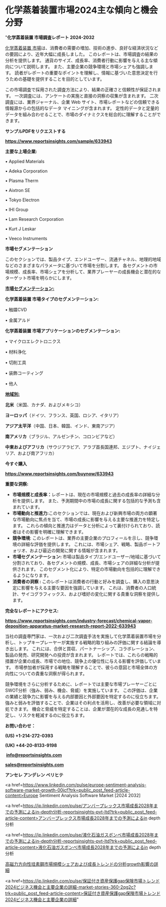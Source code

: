 # 化学蒸着装置市場2024主な傾向と機会分野

"<strong>化学蒸着装置 市場調査レポート 2024-2032</strong>

<a href=https://www.reportsinsights.com/sample/633943>化学蒸着装置 市場</a>は、消費者の需要の増加、技術の進歩、良好な経済状況などの要因により、近年大幅に成長しました。 このレポートは、市場調査の結果の分析を提供します。 通貨のサイズ、成長率、消費者行動に影響を与える主な傾向について説明します。 また、主要企業の競争環境と市場シェアも強調します。 読者がレポートの重要なポイントを理解し、情報に基づいた意思決定を行うための基礎を提供することを目的としています。

この市場調査で採用された調査方法により、結果の正確さと信頼性が保証されます。 一次調査には、アンケートの実施と直接の洞察の収集が含まれます。 二次調査には、業界ジャーナル、企業 Web サイト、市場レポートなどの信頼できる情報源からの包括的なデータ マイニングが含まれます。 定性的データと定量的データを組み合わせることで、市場のダイナミクスを総合的に理解することができます。

<strong><b>サンプルPDFをリクエストする</b></strong>

<a href=https://www.reportsinsights.com/sample/633943><strong><u>https://www.reportsinsights.com/sample/633943</u></strong></a>

<strong>主要な上場企業:</strong>

• Applied Materials

• Adeka Corporation

• Plasma Therm

• Aixtron SE

• Tokyo Electron

• IHI Group

• Lam Research Corporation

• Kurt J Leskar

• Veeco Instruments

<strong>市場セグメンテーション</strong>

このセクションでは、製品タイプ、エンドユーザー、流通チャネル、地理的地域などのさまざまなパラメータに基づいて市場を分割します。 各セグメントの市場規模、成長率、市場シェアを分析して、業界プレーヤーの成長機会と潜在的なターゲット市場を明らかにします。

<strong><u>市場セグメンテーション</u></strong><strong><u>:</u></strong>

<strong>化学蒸着装置 市場タイプのセグメンテーション:</strong>

• 触媒CVD

• 金属アルド

<strong>化学蒸着装置 市場アプリケーションのセグメンテーション:</strong>

• マイクロエレクトロニクス

• 材料浄化

• 切削工具

• 装飾コーティング

• 他人

<strong><u>地域別</u></strong><strong><u>:</u></strong>

<strong>北米</strong>（米国、カナダ、およびメキシコ）

<strong>ヨーロッパ</strong>（ドイツ、フランス、英国、ロシア、イタリア）

<strong>アジア太平洋</strong>（中国、日本、韓国、インド、東南アジア）

<strong>南アメリカ</strong>（ブラジル、アルゼンチン、コロンビアなど）

<strong>中東およびアフリカ</strong>（サウジアラビア、アラブ首長国連邦、エジプト、ナイジェリア、および南アフリカ）

<strong>今すぐ購入</strong>

<a href=https://www.reportsinsights.com/buynow/633943><strong><u>https://www.reportsinsights.com/buynow/633943</u></strong></a>

<strong>重要な洞察:</strong>
<ul>
  <li><strong>市場規模と成長率：</strong>レポートは、現在の市場規模と過去の成長率の詳細な分析を提供します。 また、予測期間中の市場の成長に関する包括的な予測も含まれています。</li>
  <li><strong>市場動向と推進力:</strong>このセクションでは、現在および新興市場の両方の顕著な市場動向に焦点を当て、市場の成長に影響を与える主要な推進力を特定します。 これらの傾向と推進力はデータと分析によって裏付けられており、読者はその影響を明確に理解できます。</li>
  <li><strong>競争環境</strong>: このレポートは、業界の主要企業のプロフィールを示し、競争環境の詳細な評価を提供します。 これには、市場シェア、戦略、製品ポートフォリオ、および最近の開発に関する情報が含まれます。</li>
  <li><strong>市場セグメンテーション: </strong>市場は製品タイプ/エンドユーザー/地域に基づいて分割されており、各セグメントの規模、成長、市場シェアの詳細な分析が提供されます。 このセグメント化により、特定の市場動向を包括的に理解できるようになります。</li>
  <li><strong>消費者の洞察 : </strong>このレポートは消費者の行動と好みを調査し、購入の意思決定に影響を与える主要な要因を強調しています。 これは、消費者の人口統計、サイコグラフィックス、および嗜好の変化に関する貴重な洞察を提供します。</li>
</ul>
<strong>完全なレポートにアクセス:</strong>

<a href=https://www.reportsinsights.com/industry-forecast/chemical-vapor-deposition-apparatus-market-research-report-2022-633943><strong><u><b>https://www.reportsinsights.com/industry-forecast/chemical-vapor-deposition-apparatus-market-research-report-2022-633943</b></u></strong></a>

当社の調査専門家は、一次および二次調査手法を実施して化学蒸着装置市場を分析し、トップキープレーヤーが実施する戦略的取り組みの評価に関する結論を導き出します。 これには、合併と買収、パートナーシップ、コラボレーション、製品の発売、研究開発への投資が含まれます。 レポートでは、これらの戦略的措置が企業の成長、市場での地位、競争上の優位性に与える影響を評価しています。 市場参加者が採用する戦略を理解することで、彼らの意図と市場全体の方向性についての貴重な洞察が得られます。

競争環境をさらに分析するために、レポートでは主要な市場プレーヤーごとにSWOT分析（強み、弱み、機会、脅威）を実施しています。 この評価は、企業の業績と競争力に影響を与える内部要因と外部要因を特定するのに役立ちます。 強みと弱みを評価することで、企業はその利点を活用し、改善が必要な領域に対処できます。 機会と脅威を特定することは、企業が潜在的な成長の見通しを特定し、リスクを軽減するのに役立ちます。

<strong>お問い合わせ：</strong>

<strong>(US) +1-214-272-0393</strong>

<strong>(UK) +44-20-8133-9198</strong>

<strong> </strong><a href=info@reportsinsights.com><strong><u>info@reportsinsights.com</u></strong></a>

<a href=sales@reportsinsights.com><strong><u>sales@reportsinsights.com</u></strong></a>

<strong>アンセレ アンデレン ベリヒテ</strong>

<a href=https://www.linkedin.com/pulse/europe-sentiment-analysis-software-market-growth-00jcf?trk=public_post_feed-article-content>Europe Sentiment Analysis Software Market [2024 2032]</a>

<a href=https://jp.linkedin.com/pulse/アンバープレックス市場成長2028年までの予測によるin-depth分析-reportsinsights-pvt-ltd?trk=public_post_feed-article-content>アンバープレックス市場成長2028年までの予測によるin depth分析</a>

<a href=https://jp.linkedin.com/pulse/液化石油ガスボンベ市場成長2028年までの予測によるin-depth分析-reportsinsights-pvt-ltd?trk=public_post_feed-article-content>液化石油ガスボンベ市場成長2028年までの予測によるin depth分析</a>

<a href=https://www.linkedin.com/pulse/高磁力方向性珪素鋼市場規模シェアおよび成長トレンドの分析growth影響の詳細-healthscope-news-245-tks0f/>高磁力方向性珪素鋼市場規模シェアおよび成長トレンドの分析growth影響の詳細</a>

<a href=https://jp.linkedin.com/pulse/保証付き資産保護gap保険市場トレンド2024ビジネス機会と主要企業の詳細-market-stories-360-2qg2c?trk=public_post_feed-article-content>保証付き資産保護gap保険市場トレンド2024ビジネス機会と主要企業の詳細</a>"
